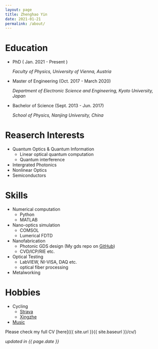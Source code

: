 ```yaml
---
layout: page
title: Zhenghao Yin
date: 2021-01-21
permalink: /about/
---
```


# Education
  - PhD ( Jan. 2021 - Present ) 

    *Faculty of Physics, University of Vienna, Austria*

  - Master of Engineering (Oct. 2017 - March 2020) 

    *Department of Electronic Science and Engineering, Kyoto University, Japan*
  
  - Bachelor of Science (Sept. 2013 - Jun. 2017)
    
    *School of Physics, Nanjing University, China*

# Reaserch Interests

  - Quantum Optics & Quantum Information
    - Linear optical quantum computation
    - Quantum interference
  - Intergrated Photonics
  - Nonlinear Optics
  - Semiconductors

# Skills
  - Numerical computation
    - Python
    - MATLAB
  - Nano-optics simulation
    - COMSOL
    - Lumerical FDTD
  - Nanofabrication
	  - Photonic GDS design (My gds repo on [GitHub](https://github.com/fibomat/gds))
	  - CVD/ICP/RIE etc.
  - Optical Testing
    - LabVIEW, NI-VISA, DAQ etc.
    - optical fiber processing
  - Metalworking

# Hobbies

  - Cycling 
    - [Strava](https://www.strava.com/athletes/12094067) 
    - [Xingzhe](http://www.imxingzhe.com/im/iZm1KJmXedm/)
  - [Music](http://music.163.com/#/user/home?id=34072848)

Please check my full CV [here]({{ site.url }}{{ site.baseurl }}/cv/)

_updated in {{ page.date }}_


